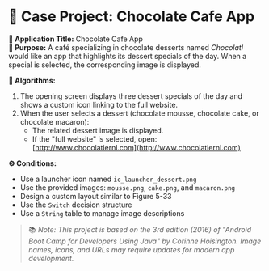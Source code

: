 # 🍫 Case Project: Chocolate Cafe App

**📝 Application Title:** Chocolate Cafe App  
**🎯 Purpose:** A café specializing in chocolate desserts named *Chocolatl* would like an app that highlights its dessert specials of the day. When a special is selected, the corresponding image is displayed.

**🧠 Algorithms:**  
1. The opening screen displays three dessert specials of the day and shows a custom icon linking to the full website.  
2. When the user selects a dessert (chocolate mousse, chocolate cake, or chocolate macaron):  
   - The related dessert image is displayed.  
   - If the "full website" is selected, open: [http://www.chocolatiernl.com](http://www.chocolatiernl.com)

**⚙️ Conditions:**  
- Use a launcher icon named `ic_launcher_dessert.png`  
- Use the provided images: `mousse.png`, `cake.png`, and `macaron.png`  
- Design a custom layout similar to Figure 5-33  
- Use the `Switch` decision structure  
- Use a `String` table to manage image descriptions

> 📚 *Note: This project is based on the 3rd edition (2016) of "Android Boot Camp for Developers Using Java" by Corinne Hoisington. Image names, icons, and URLs may require updates for modern app development.*
